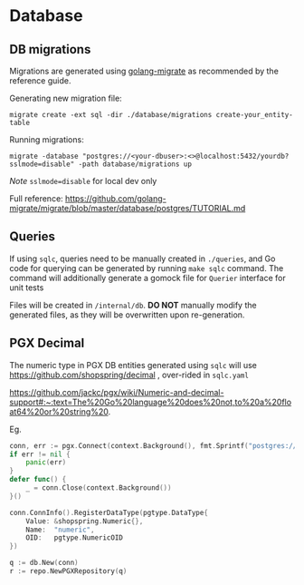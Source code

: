 # Database

## DB migrations

Migrations are generated using [golang-migrate](https://github.com/golang-migrate/migrate) as recommended by the reference guide.

Generating new migration file:
```
migrate create -ext sql -dir ./database/migrations create-your_entity-table
```

Running migrations:
```
migrate -database "postgres://<your-dbuser>:<>@localhost:5432/yourdb?sslmode=disable" -path database/migrations up
```

_Note_ `sslmode=disable` for local dev only

Full reference: https://github.com/golang-migrate/migrate/blob/master/database/postgres/TUTORIAL.md

## Queries
If using `sqlc`, queries need to be manually created in `./queries`, and Go code for querying can be generated by running `make sqlc` command. The command will additionally generate a gomock file for `Querier` interface for unit tests

Files will be created in `/internal/db`. **DO NOT** manually modify the generated files, as they will be overwritten upon re-generation.

## PGX Decimal

The numeric type in PGX DB entities generated using `sqlc` will use https://github.com/shopspring/decimal , over-rided in `sqlc.yaml`

https://github.com/jackc/pgx/wiki/Numeric-and-decimal-support#:~:text=The%20Go%20language%20does%20not,to%20a%20float64%20or%20string%20.

Eg.

```go
conn, err := pgx.Connect(context.Background(), fmt.Sprintf("postgres://%s:%s@localhost:5432/golang_reference_api?sslmode=disable", os.Getenv("POSTGRES_USER"), os.Getenv("POSTGRES_PASSWORD")))
if err != nil {
	panic(err)
}
defer func() {
	_ = conn.Close(context.Background())
}()

conn.ConnInfo().RegisterDataType(pgtype.DataType{
	Value: &shopspring.Numeric{},
	Name:  "numeric",
	OID:   pgtype.NumericOID
})

q := db.New(conn)
r := repo.NewPGXRepository(q)
```
